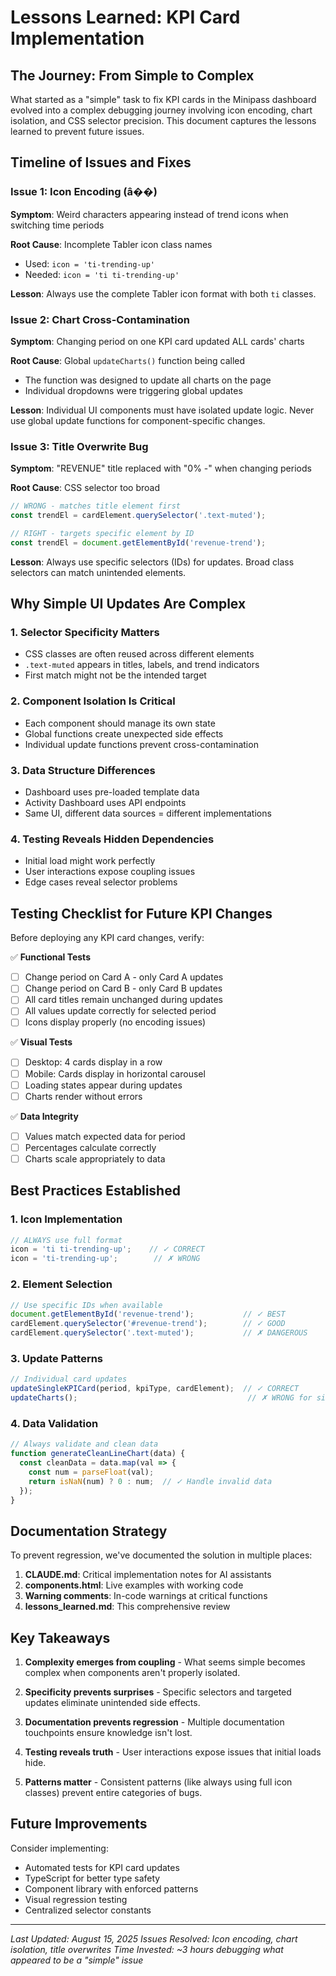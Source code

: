 # Lessons Learned: KPI Card Implementation

## The Journey: From Simple to Complex

What started as a "simple" task to fix KPI cards in the Minipass dashboard evolved into a complex debugging journey involving icon encoding, chart isolation, and CSS selector precision. This document captures the lessons learned to prevent future issues.

## Timeline of Issues and Fixes

### Issue 1: Icon Encoding (â��)
**Symptom**: Weird characters appearing instead of trend icons when switching time periods

**Root Cause**: Incomplete Tabler icon class names
- Used: `icon = 'ti-trending-up'`
- Needed: `icon = 'ti ti-trending-up'`

**Lesson**: Always use the complete Tabler icon format with both `ti` classes.

### Issue 2: Chart Cross-Contamination
**Symptom**: Changing period on one KPI card updated ALL cards' charts

**Root Cause**: Global `updateCharts()` function being called
- The function was designed to update all charts on the page
- Individual dropdowns were triggering global updates

**Lesson**: Individual UI components must have isolated update logic. Never use global update functions for component-specific changes.

### Issue 3: Title Overwrite Bug
**Symptom**: "REVENUE" title replaced with "0% -" when changing periods

**Root Cause**: CSS selector too broad
```javascript
// WRONG - matches title element first
const trendEl = cardElement.querySelector('.text-muted');

// RIGHT - targets specific element by ID
const trendEl = document.getElementById('revenue-trend');
```

**Lesson**: Always use specific selectors (IDs) for updates. Broad class selectors can match unintended elements.

## Why Simple UI Updates Are Complex

### 1. **Selector Specificity Matters**
- CSS classes are often reused across different elements
- `.text-muted` appears in titles, labels, and trend indicators
- First match might not be the intended target

### 2. **Component Isolation Is Critical**
- Each component should manage its own state
- Global functions create unexpected side effects
- Individual update functions prevent cross-contamination

### 3. **Data Structure Differences**
- Dashboard uses pre-loaded template data
- Activity Dashboard uses API endpoints
- Same UI, different data sources = different implementations

### 4. **Testing Reveals Hidden Dependencies**
- Initial load might work perfectly
- User interactions expose coupling issues
- Edge cases reveal selector problems

## Testing Checklist for Future KPI Changes

Before deploying any KPI card changes, verify:

✅ **Functional Tests**
- [ ] Change period on Card A - only Card A updates
- [ ] Change period on Card B - only Card B updates
- [ ] All card titles remain unchanged during updates
- [ ] All values update correctly for selected period
- [ ] Icons display properly (no encoding issues)

✅ **Visual Tests**
- [ ] Desktop: 4 cards display in a row
- [ ] Mobile: Cards display in horizontal carousel
- [ ] Loading states appear during updates
- [ ] Charts render without errors

✅ **Data Integrity**
- [ ] Values match expected data for period
- [ ] Percentages calculate correctly
- [ ] Charts scale appropriately to data

## Best Practices Established

### 1. Icon Implementation
```javascript
// ALWAYS use full format
icon = 'ti ti-trending-up';    // ✓ CORRECT
icon = 'ti-trending-up';        // ✗ WRONG
```

### 2. Element Selection
```javascript
// Use specific IDs when available
document.getElementById('revenue-trend');           // ✓ BEST
cardElement.querySelector('#revenue-trend');        // ✓ GOOD
cardElement.querySelector('.text-muted');           // ✗ DANGEROUS
```

### 3. Update Patterns
```javascript
// Individual card updates
updateSingleKPICard(period, kpiType, cardElement);  // ✓ CORRECT
updateCharts();                                      // ✗ WRONG for single updates
```

### 4. Data Validation
```javascript
// Always validate and clean data
function generateCleanLineChart(data) {
  const cleanData = data.map(val => {
    const num = parseFloat(val);
    return isNaN(num) ? 0 : num;  // ✓ Handle invalid data
  });
}
```

## Documentation Strategy

To prevent regression, we've documented the solution in multiple places:

1. **CLAUDE.md**: Critical implementation notes for AI assistants
2. **components.html**: Live examples with working code
3. **Warning comments**: In-code warnings at critical functions
4. **lessons_learned.md**: This comprehensive review

## Key Takeaways

1. **Complexity emerges from coupling** - What seems simple becomes complex when components aren't properly isolated.

2. **Specificity prevents surprises** - Specific selectors and targeted updates eliminate unintended side effects.

3. **Documentation prevents regression** - Multiple documentation touchpoints ensure knowledge isn't lost.

4. **Testing reveals truth** - User interactions expose issues that initial loads hide.

5. **Patterns matter** - Consistent patterns (like always using full icon classes) prevent entire categories of bugs.

## Future Improvements

Consider implementing:
- Automated tests for KPI card updates
- TypeScript for better type safety
- Component library with enforced patterns
- Visual regression testing
- Centralized selector constants

---

*Last Updated: August 15, 2025*
*Issues Resolved: Icon encoding, chart isolation, title overwrites*
*Time Invested: ~3 hours debugging what appeared to be a "simple" issue*